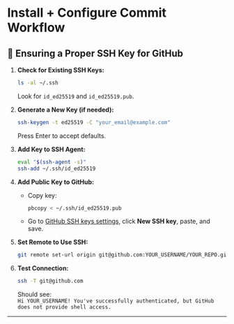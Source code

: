 # Install + Configure Commit Workflow

## 🔑 Ensuring a Proper SSH Key for GitHub

1. **Check for Existing SSH Keys:**

   ```sh
   ls -al ~/.ssh
   ```

   Look for `id_ed25519` and `id_ed25519.pub`.

2. **Generate a New Key (if needed):**

   ```sh
   ssh-keygen -t ed25519 -C "your_email@example.com"
   ```

   Press Enter to accept defaults.

3. **Add Key to SSH Agent:**

   ```sh
   eval "$(ssh-agent -s)"
   ssh-add ~/.ssh/id_ed25519
   ```

4. **Add Public Key to GitHub:**

    - Copy key:
      ```sh
      pbcopy < ~/.ssh/id_ed25519.pub
      ```
    - Go to [GitHub SSH keys settings](https://github.com/settings/keys), click **New SSH key**, paste, and save.

5. **Set Remote to Use SSH:**

   ```sh
   git remote set-url origin git@github.com:YOUR_USERNAME/YOUR_REPO.git
   ```

6. **Test Connection:**
   ```sh
   ssh -T git@github.com
   ```
   Should see:  
   `Hi YOUR_USERNAME! You've successfully authenticated, but GitHub does not provide shell access.`

---